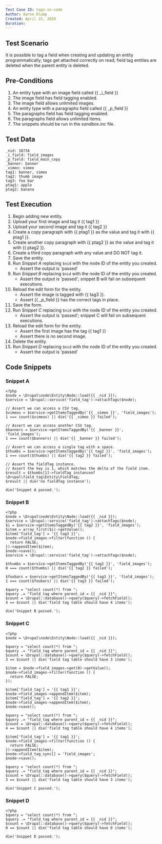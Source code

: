 ```yaml
---
Test Case ID: tags-in-code
Author: Aaron Klump
Created: April 22, 2020
Duration:
---
```

## Test Scenario

It is possible to tag a field when creating and updating an entity programmatically; tags get attached correctly on read; field tag entities are deleted when the parent entity is deleted.

## Pre-Conditions

1. An entity type with an image field called {{ _i_field }}
1. The image field has field tagging enabled.
1. The image field allows unlimited images.
1. An entity type with a paragraphs field called {{ _p_field }}
1. The paragraphs field has field tagging enabled.
1. The paragraphs field allows unlimited items.
1. The snippets should be run in the _sandbox.inc_ file.

## Test Data

    _nid: 18734
    _i_field: field_images
    _p_field: field_main_copy
    _banner: banner
    _vimeo: vimeo
    tag1: banner, vimeo
    tag2: thumb image
    tag3: foo bar
    ptag1: apple
    ptag2: banana

## Test Execution

1. Begin adding new entity.
1. Upload your first image and tag it {{ tag1 }}
1. Upload your second image and tag it {{ tag2 }}
1. Create a copy paragraph with {{ ptag1 }} as the value and tag it with {{ ptag1 }}.
1. Create another copy paragraph with {{ ptag2 }} as the value and tag it with {{ ptag2 }}.
1. Create a third copy paragraph with any value and DO NOT tag it.
1. Save the entity.
1. Run _Snippet A_ replacing `$nid` with the node ID of the entity you created.
    - Assert the output is 'passed'
1. Run _Snippet B_ replacing `$nid` with the node ID of the entity you created.
    - Assert the output is 'passed'; snippet B will fail on subsequent executions.
1. Reload the edit form for the entity.
    - Assert the image is tagged with {{ tag3 }}.
    - Assert {{ _p_field }} has the correct tags in place.
1. Save the form.
1. Run _Snippet C_ replacing `$nid` with the node ID of the entity you created.
    - Assert the output is 'passed'; snippet C will fail on subsequent executions. 
1. Reload the edit form for the entity.
    - Assert the first image has the tag {{ tag1 }}
    - Assert there is no second image.
1. Delete the entity.
1. Run _Snippet D_ replacing `$nid` with the node ID of the entity you created.
    - Assert the output is 'passed'     

## Code Snippets

### Snippet A

    <?php
    $node = \Drupal\node\Entity\Node::load({{ _nid }});
    $service = \Drupal::service('field_tag')->attachTags($node);
    
    // Assert we can access a CSV tag.
    $vimeos = $service->getItemsTaggedBy('{{ _vimeo }}', 'field_images');
    1 === count($vimeos) || die('{{ _vimeo }} failed');
    
    // Assert we can access another CSV tag.
    $banners = $service->getItemsTaggedBy('{{ _banner }}', 'field_images');
    1 === count($banners) || die('{{ _banner }} failed');
    
    // Assert we can access a single tag with a space.
    $thumbs = $service->getItemsTaggedBy('{{ tag2 }}', 'field_images');
    1 === count($thumbs) || die('{{ tag2 }} failed');
    
    // Assert the fieldTag instance.
    // Assert the key is 1, which matches the delta of the field item.
    $result = $thumbs[1]->fieldTag instanceof \Drupal\field_tag\Entity\FieldTag;
    $result || die('no fieldTag instance');
    
    die('Snippet A passed.');

### Snippet B
    <?php
    $node = \Drupal\node\Entity\Node::load({{ _nid }});
    $service = \Drupal::service('field_tag')->attachTags($node);
    $i = $service->getItemsTaggedBy('{{ tag2 }}', 'field_images');
    $item = array_first($i)->getValue();
    $item['field_tag'] = '{{ tag3 }}';
    $node->field_images->filter(function () {
      return FALSE;
    })->appendItem($item);
    $node->save();
    $service = \Drupal::service('field_tag')->attachTags($node);
    
    $thumbs = $service->getItemsTaggedBy('{{ tag2 }}', 'field_images');
    0 === count($thumbs) || die('{{ tag2 }} failed');
    
    $foobars = $service->getItemsTaggedBy('{{ tag3 }}', 'field_images');
    1 === count($foobars) || die('{{ tag3 }} failed');
    
    $query = "select count(*) from ";
    $query .= "field_tag where parent_id = {{ _nid }}";
    $count = \Drupal::database()->query($query)->fetchField();
    4 == $count || die('field tag table should have 4 items');
    
    die('Snippet B passed.');

### Snippet C
    <?php
    $node = \Drupal\node\Entity\Node::load({{ _nid }});
    
    $query = "select count(*) from ";
    $query .= "field_tag where parent_id = {{ _nid }}";
    $count = \Drupal::database()->query($query)->fetchField();
    3 == $count || die('field tag table should have 3 items');
    
    $item = $node->field_images->get(0)->getValue();
    $node->field_images->filter(function () {
      return FALSE;
    });
    
    $item['field_tag'] = '{{ tag1 }}';
    $node->field_images->appendItem($item);
    $item['field_tag'] = '{{ tag2 }}';
    $node->field_images->appendItem($item);
    $node->save();
    
    $query = "select count(*) from ";
    $query .= "field_tag where parent_id = {{ _nid }}";
    $count = \Drupal::database()->query($query)->fetchField();
    4 == $count || die('field tag table should have 4 items');
    
    $item['field_tag'] = '{{ tag1 }}';
    $node->field_images->filter(function () {
      return FALSE;
    })->appendItem($item);
    $node->field_tag_sync[] = 'field_images';
    $node->save();
    
    $query = "select count(*) from ";
    $query .= "field_tag where parent_id = {{ _nid }}";
    $count = \Drupal::database()->query($query)->fetchField();
    3 == $count || die('field tag table should have 3 items');
    
    die('Snippet C passed.');

### Snippet D

    <?php
    $query = "select count(*) from ";
    $query .= "field_tag where parent_id = {{ _nid }}";
    $count = \Drupal::database()->query($query)->fetchField();
    0 == $count || die('field tag table should have 0 items');
    
    die('Snippet D passed.');
